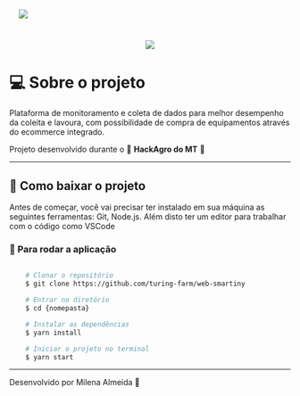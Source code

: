 <h1 align="center" style="width: 50px">
    <img src="./public/static/logo.svg">
</h1>

<h1 align="center">
    <img src="./.github/printTela.gif">
</h1>

# 💻 Sobre o projeto
Plataforma de monitoramento e coleta de dados para melhor desempenho da coleita e lavoura, com possibilidade de compra de equipamentos através do ecommerce integrado.

Projeto desenvolvido durante o 🚀 **HackAgro do MT** 🚀

---

## 🚨 Como baixar o projeto
Antes de começar, você vai precisar ter instalado em sua máquina as seguintes ferramentas: Git, Node.js. Além disto ter um editor para trabalhar com o código como VSCode

### 🏁 Para rodar a aplicação

```bash

    # Clonar o repositório
    $ git clone https://github.com/turing-farm/web-smartiny

    # Entrar no diretório
    $ cd {nomepasta}

    # Instalar as dependências
    $ yarn install

    # Iniciar o projeto no terminal
    $ yarn start

```

---
Desenvolvido por Milena Almeida 💙
